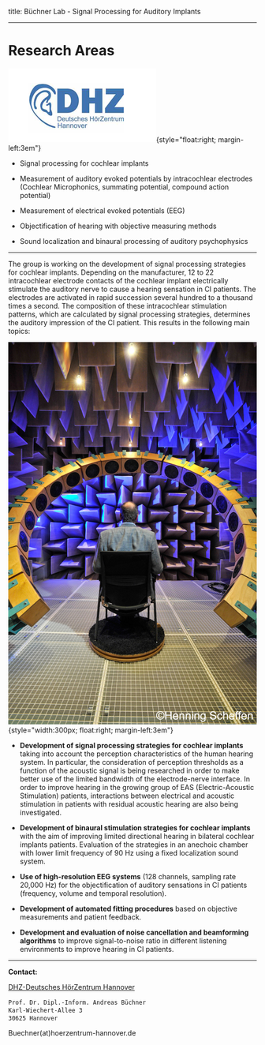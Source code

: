 title: Büchner Lab - Signal Processing for Auditory Implants
***

# Research Areas #

![Deutsches HörZentrum Logo](buechner/dhz_logo.png){style="float:right; margin-left:3em"}

- Signal processing for cochlear implants

- Measurement of auditory evoked potentials by intracochlear electrodes (Cochlear Microphonics, summating potential, compound action potential)

- Measurement of electrical evoked potentials (EEG)

- Objectification of hearing with objective measuring methods

- Sound localization and binaural processing of auditory psychophysics 


----------


The group is working on the development of signal processing strategies for cochlear implants. Depending on the manufacturer, 12 to 22 intracochlear electrode contacts of the cochlear implant electrically stimulate the auditory nerve to cause a hearing sensation in CI patients. The electrodes are activated in rapid succession several hundred to a thousand times a second. The composition of these intracochlear stimulation patterns, which are calculated by signal processing strategies, determines the auditory impression of the CI patient. This results in the following main topics:


![Freifeldraum](buechner/freifeld.jpg){style="width:300px; float:right; margin-left:3em"}

- **Development of signal processing strategies for cochlear implants** taking into account the perception characteristics of the human hearing system. In particular, the consideration of perception thresholds as a function of the acoustic signal is being researched in order to make better use of the limited bandwidth of the electrode-nerve interface. In order to improve hearing in the growing group of EAS (Electric-Acoustic Stimulation) patients, interactions between electrical and acoustic stimulation in patients with residual acoustic hearing are also being investigated.

- **Development of binaural stimulation strategies for cochlear implants** with the aim of improving limited directional hearing in bilateral cochlear implants patients. Evaluation of the strategies in an anechoic chamber with lower limit frequency of 90 Hz using a fixed localization sound system.

- **Use of high-resolution EEG systems** (128 channels, sampling rate 20,000 Hz) for the objectification of auditory sensations in CI patients (frequency, volume and temporal resolution).

- **Development of automated fitting procedures** based on objective measurements and patient feedback.

- **Development and evaluation of noise cancellation and beamforming algorithms** to improve signal-to-noise ratio in different listening environments to improve hearing in CI patients.
- - - 


**Contact:**

[DHZ-Deutsches HörZentrum Hannover](http://www.hoerzentrum-hannover.de/index.php?id=1)

    Prof. Dr. Dipl.-Inform. Andreas Büchner
    Karl-Wiechert-Allee 3 
    30625 Hannover
    

Buechner(at)hoerzentrum-hannover.de
